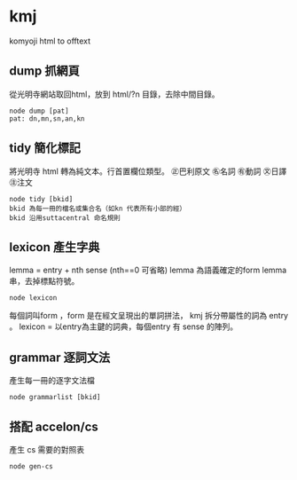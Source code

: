 # kmj
komyoji html to offtext


## dump 抓網頁
從光明寺網站取回html，放到 html/?n 目錄，去除中間目錄。

    node dump [pat]
    pat: dn,mn,sn,an,kn


## tidy 簡化標記

將光明寺 html 轉為純文本。行首置欄位類型。
㊣巴利原文 ㊔名詞 ㊒動詞 ㉆日譯 ㊟注文

    node tidy [bkid]
    bkid 為每一冊的檔名或集合名（如kn 代表所有小部的經）
    bkid 沿用suttacentral 命名規則

## lexicon 產生字典
lemma = entry + nth sense (nth==0 可省略) lemma 為語義確定的form
lemma串，去掉標點符號。

    node lexicon 

每個詞叫form ，form 是在經文呈現出的單詞拼法，
kmj 拆分帶屬性的詞為 entry 。
lexicon = 以entry為主鍵的詞典，每個entry 有 sense 的陣列。


## grammar 逐詞文法
產生每一冊的逐字文法檔
    
    node grammarlist [bkid]

## 搭配 accelon/cs 
產生 cs 需要的對照表

    node gen-cs
